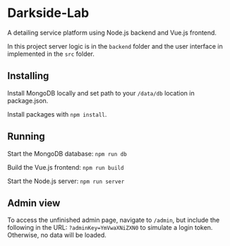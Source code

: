 # Darkside-Lab
A detailing service platform using Node.js backend and Vue.js frontend.

In this project server logic is in the `backend` folder and the user interface in implemented in the `src` folder.

## Installing

Install MongoDB locally and set path to your `/data/db` location in package.json.

Install packages with `npm install`.

## Running

Start the MongoDB database:
`npm run db`

Build the Vue.js frontend:
`npm run build`

Start the Node.js server:
`npm run server`

## Admin view

To access the unfinished admin page, navigate to `/admin`, but include the following in the URL: `?adminKey=YmVwaXNiZXN0` to simulate a login token. Otherwise, no data will be loaded.
